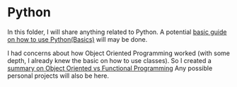 # Python
In this folder, I will share anything related to Python. A potential [basic guide on how to use Python(Basics)](Basics) will may be done. 

I had concerns about how Object Oriented Programming worked (with some depth, I already knew the basic on how to use classes). So I created a [summary on Object Oriented vs Functional Programming](./OOP%20vs%20Functional%20Programing/) Any possible personal projects will also be here.
